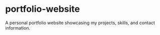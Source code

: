 # portfolio-website
A personal portfolio website showcasing my projects, skills, and contact information.
